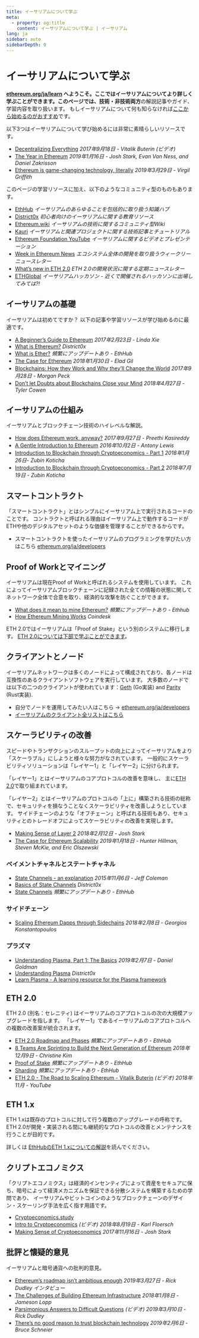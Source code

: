 ```yaml
---
title: イーサリアムについて学ぶ
meta:
  - property: og:title
    content: イーサリアムについて学ぶ | イーサリアム
lang: ja
sidebar: auto
sidebarDepth: 0
---
```


# イーサリアムについて学ぶ

**[ethereum.org/ja/learn](/ja/learn/) へようこそ。ここではイーサリアムについてより詳しく学ぶことができます。**このページでは、技術・非技術**両方**の解説記事やガイド、学習内容を取り扱います。 もしイーサリアムについて何も知らなければ[ここから始めるのがおすすめ](/ja/beginners/)です。

以下3つはイーサリアムについて学び始めるには非常に素晴らしいリソースです。

- [Decentralizing Everything](https://www.youtube.com/watch?v=WSN5BaCzsbo&feature=youtu.be) *2017年9月18日 - Vitalik Buterin (ビデオ)*
- [The Year in Ethereum](https://medium.com/@jjmstark/the-year-in-ethereum-87a17d6f8276) *2019年1月16日 - Josh Stark, Evan Van Ness, and Daniel Zakrisson*
- [Ethereum is game-changing technology, literally](https://medium.com/@virgilgr/ethereum-is-game-changing-technology-literally-d67e01a01cf8) *2019年3月29日 - Virgil Griffith*

このページの学習リソースに加え、以下のようなコミュニティ型のものもあります。

- [EthHub](https://docs.ethhub.io) *イーサリアムのあらゆることを包括的に取り扱う知識ハブ*
- [District0x](https://education.district0x.io/general-topics/understanding-ethereum/) *初心者向けのイーサリアムに関する教育リソース*
- [Ethereum.wiki](https://ethereum.wiki) *イーサリアムの技術に関するコミュニティ型Wiki*
- [Kauri](https://kauri.io) *イーサリアムと関連プロジェクトに関する技術記事とチュートリアル*
- [Ethereum Foundation YouTube](https://www.youtube.com/channel/UCNOfzGXD_C9YMYmnefmPH0g) *イーサリアムに関するビデオとプレゼンテーション*
- [Week in Ethereum News](https://weekinethereumnews.com/) *エコシステム全体の開発を取り扱うウィークリーニュースレター*
- [What’s new in ETH 2.0](https://notes.ethereum.org/c/Sk8Zs--CQ) *ETH 2.0の開発状況に関する定期ニュースレター*
- [ETHGlobal](https://ethglobal.co) *イーサリアムハッカソン - 近くで開催されるハッカソンに出場してみては?!*

## イーサリアムの基礎

イーサリアムは初めてですか？ 以下の記事や学習リソースが学び始めるのに最適です。

- [A Beginner’s Guide to Ethereum](https://blog.coinbase.com/a-beginners-guide-to-ethereum-46dd486ceecf) *2017年2月23日 - Linda Xie*
- [What is Ethereum?](https://education.district0x.io/general-topics/understanding-ethereum/what-is-ethereum/) *District0x*
- [What is Ether?](https://docs.ethhub.io/ethereum-basics/what-is-ether/) *頻繁にアップデートあり - EthHub*
- [The Case for Ethereum](http://blog.eladgil.com/2018/01/the-case-for-ethereum.html) *2018年1月30日 - Elad Gil*
- [Blockchains: How they Work and Why they’ll Change the World](https://spectrum.ieee.org/computing/networks/blockchains-how-they-work-and-why-theyll-change-the-world) *2017年9月28日 - Morgan Peck*
- [Don’t let Doubts about Blockchains Close your Mind](https://www.bloomberg.com/opinion/articles/2018-04-27/blockchains-warrant-skepticism-but-keep-an-open-mind) *2018年4月27日 - Tyler Cowen*

## イーサリアムの仕組み

イーサリアムとブロックチェーン技術のハイレベルな解説。

- [How does Ethereum work, anyway?](https://medium.com/@preethikasireddy/how-does-ethereum-work-anyway-22d1df506369) *2017年9月27日 - Preethi Kasireddy*
- [A Gentle Introduction to Ethereum](https://bitsonblocks.net/2016/10/02/gentle-introduction-ethereum/) *2016年10月2日 - Antony Lewis*
- [Introduction to Blockchain through Cryptoeconomics - Part 1](https://blockchainatberkeley.blog/introduction-to-blockchain-through-cryptoeconomics-part-1-bitcoin-369f245067f9) *2018年1月26日- Zubin Koticha*
- [Introduction to Blockchain through Cryptoeconomics - Part 2](https://medium.com/mechanism-labs/introduction-to-bitcoin-through-cryptoeconomics-part-2-proof-of-work-and-nakamoto-consensus-1252f6a6c012) *2018年7月19日 - Zubin Koticha*

## スマートコントラクト

「スマートコントラクト」とはシンプルにイーサリアム上で実行されるコードのことです。 コントラクトと呼ばれる理由はイーサリアム上で動作するコードがETHや他のデジタルアセットのような価値を管理することができるからです。

- スマートコントラクトを使ったイーサリアムのプログラミングを学びたい方はこちら [ethereum.org/ja/developers](/ja/developers/)

## Proof of Workとマイニング

イーサリアムは現在Proof of Workと呼ばれるシステムを使用しています。 これによってイーサリアムブロックチェーンに記録された全ての情報の状態に関してネットワーク全体で合意を取り、経済的な攻撃を防ぐことができます。

- [What does it mean to mine Ethereum?](https://docs.ethhub.io/using-ethereum/mining/) *頻繁にアップデートあり - Ethhub*
- [How Ethereum Mining Works](https://www.coindesk.com/information/ethereum-mining-works) *Coindesk*

ETH 2.0ではイーサリアムは「Proof of Stake」という別のシステムに移行します。 [ETH 2.0については下部で学ぶことができます](#eth-2-0)。

## クライアントとノード

イーサリアムネットワークは多くのノードによって構成されており、各ノードは互換性のあるクライアントソフトウェアを実行しています。 大多数のノードでは以下の二つのクライアントが使われています：[Geth](https://geth.ethereum.org/) (Go実装) and [Parity](https://www.parity.io/ethereum/) (Rust実装).

- 自分でノードを運用してみたい人はこちら → [ethereum.org/ja/developers](/ja/developers/#クライアントとノードの運用)
- [イーサリアムのクライアント全リストはこちら](https://github.com/ConsenSys/ethereum-developer-tools-list#ethereum-clients)

## スケーラビリティの改善

スピードやトランザクションのスループットの向上によってイーサリアムをより「スケーラブル」にしようと様々な努力がなされています。 一般的にスケーラビリティソリューションは「レイヤー1」と「レイヤー2」に分けられます。

「レイヤー1」とはイーサリアムのコアプロトコルの改善を意味し、 主に[ETH 2.0](#eth-2-0)で取り組まれています。

「レイヤー2」とはイーサリアムのプロトコルの「上に」構築される技術の総称で、セキュリティを損なうことなくスケーラビリティを改善しようとしています。 サイドチェーンのような「オフチェーン」と呼ばれる技術もあり、セキュリティとのトレードオフによってスケーラビリティの改善を実現します。

- [Making Sense of Layer 2](https://medium.com/l4-media/making-sense-of-ethereums-layer-2-scaling-solutions-state-channels-plasma-and-truebit-22cb40dcc2f4) *2018年2月12日 - Josh Stark*
- [The Case for Ethereum Scalability](https://medium.com/connext/the-case-for-ethereum-scalability-d2a8035f880f) *2019年1月18日 - Hunter Hillman, Steven McKie, and Eric Olszewski*

### ペイメントチャネルとステートチャネル

- [State Channels - an explanation](https://www.jeffcoleman.ca/state-channels/) *2015年11月6日 - Jeff Coleman*
- [Basics of State Channels](https://education.district0x.io/general-topics/understanding-ethereum/basics-state-channels/) *District0x*
- [State Channels](https://docs.ethhub.io/ethereum-roadmap/layer-2-scaling/state-channels/) *頻繁にアップデートあり - EthHub*

### サイドチェーン

- [Scaling Ethereum Dapps through Sidechains](https://medium.com/loom-network/dappchains-scaling-ethereum-dapps-through-sidechains-f99e51fff447) *2018年2月8日 - Georgios Konstantopoulos*

### プラズマ

- [Understanding Plasma, Part 1: The Basics](https://www.theblockcrypto.com/2019/02/07/understanding-plasma-part-1-the-basics/) *2019年2月7日 - Daniel Goldman*
- [Understanding Plasma](https://education.district0x.io/general-topics/understanding-ethereum/understanding-plasma/) *District0x*
- [Learn Plasma - A learning resource for the Plasma framework](https://www.learnplasma.org/en/)

## ETH 2.0

ETH 2.0 (別名：セレニティ) はイーサリアムのコアプロトコルの次の大規模アップグレードを指します。 「レイヤー1」であるイーサリアムのコアプロトコルへの複数の改善案が統合されます。

- [ETH 2.0 Roadmap and Phases](https://docs.ethhub.io/ethereum-roadmap/ethereum-2.0/eth-2.0-phases/) *頻繁にアップデートあり - EthHub*
- [8 Teams Are Sprinting to Build the Next Generation of Ethereum](https://www.coindesk.com/next-gen-buidlers-the-8-teams-working-on-ethereum-2-0) *2018年12月9日 - Christine Kim*
- [Proof of Stake](https://docs.ethhub.io/ethereum-roadmap/ethereum-2.0/proof-of-stake/) *頻繁にアップデートあり - EthHub*
- [Sharding](https://docs.ethhub.io/ethereum-roadmap/ethereum-2.0/sharding/) *頻繁にアップデートあり - EthHub*
- [ETH 2.0 - The Road to Scaling Ethereum - Vitalik Buterin](https://youtu.be/kCVpDrlVesA) *(ビデオ) 2018年11月 - YouTube*

## ETH 1.x

ETH 1.xは既存のプロトコルに対して行う複数のアップグレードの呼称です。 ETH 2.0が開発・実装される間にも継続的なプロトコルの改善とメンテナンスを行うことが目的です。

詳しくは [EthHubのETH 1.xについての解説](https://docs.ethhub.io/ethereum-roadmap/ethereum-1.x/)を読んでください。

## クリプトエコノミクス

「クリプトエコノミクス」は経済的インセンティブによって資産をセキュアに保ち、暗号によって経済メカニズムを保証できる分散システムを構築するための学問であり、 イーサリアムやビットコインのようなブロックチェーンのデザイン・スケーリング手法を広く指す用語です。

- [Cryptoeconomics.study](https://cryptoeconomics.study/)
- [Intro to Cryptoeconomics](https://www.youtube.com/watch?v=F0FCI8GxO5I) *(ビデオ) 2018年8月19日 - Karl Floersch*
- [Making Sense of Cryptoeconomics](https://medium.com/l4-media/making-sense-of-cryptoeconomics-5edea77e4e8d) *2017年11月16日 - Josh Stark*

## 批評と懐疑的意見

イーサリアムと暗号通貨への批判的意見。

- [Ethereum’s roadmap isn’t ambitious enough](https://decryptmedia.com/6136/vulcanize-rick-dudley-ethereum-roadmap-makerdao-polkadot) *2019年3月27日 - Rick Dudley インタビュー*
- [The Challenges of Building Ethereum Infrastructure](https://medium.com/@lopp/the-challenges-of-building-ethereum-infrastructure-87e443e47a4b) *2018年1月8日 - Jameson Lopp*
- [Parsimonious Answers to Difficult Questions](https://www.youtube.com/watch?v=GOkSg0BuSdw&feature=youtu.be) *(ビデオ) 2019年3月10日 - Rick Dudley*
- [There’s no good reason to trust blockchain technology](https://www.wired.com/story/theres-no-good-reason-to-trust-blockchain-technology/) *2019年2月6日 - Bruce Schneier*